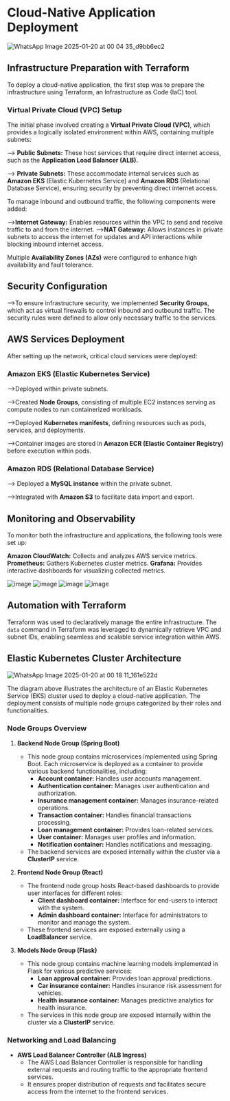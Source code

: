 # Cloud-Native Application Deployment
![WhatsApp Image 2025-01-20 at 00 04 35_d9bb6ec2](https://github.com/user-attachments/assets/d0c47e92-e642-4c24-b597-47eb28ad435a)



## Infrastructure Preparation with Terraform
To deploy a cloud-native application, the first step was to prepare the infrastructure using Terraform, an Infrastructure as Code (IaC) tool.

### Virtual Private Cloud (VPC) Setup
The initial phase involved creating a **Virtual Private Cloud (VPC)**, which provides a logically isolated environment within AWS, containing multiple subnets:

--> **Public Subnets:** These host services that require direct internet access, such as the **Application Load Balancer (ALB).**

--> **Private Subnets:** These accommodate internal services such as **Amazon EKS** (Elastic Kubernetes Service) and **Amazon RDS** (Relational Database Service), ensuring security by preventing direct internet access.

To manage inbound and outbound traffic, the following components were added:

 -->**Internet Gateway:** Enables resources within the VPC to send and receive traffic to and from the internet.
 -->**NAT Gateway:** Allows instances in private subnets to access the internet for updates and API interactions while blocking inbound internet access.

Multiple **Availability Zones (AZs)** were configured to enhance high availability and fault tolerance.

## Security Configuration
-->To ensure infrastructure security, we implemented **Security Groups**, which act as virtual firewalls to control inbound and outbound traffic. The security rules were defined to allow only necessary traffic to the services.

## AWS Services Deployment
After setting up the network, critical cloud services were deployed:

### Amazon EKS (Elastic Kubernetes Service)

 -->Deployed within private subnets.
 
 -->Created **Node Groups**, consisting of multiple EC2 instances serving as compute nodes to run containerized workloads.
 
 -->Deployed **Kubernetes manifests**, defining resources such as pods, services, and deployments.
 
 -->Container images are stored in **Amazon ECR (Elastic Container Registry)** before execution within pods.

### Amazon RDS (Relational Database Service)

 --> Deployed a **MySQL instance** within the private subnet.
 
 -->Integrated with **Amazon S3** to facilitate data import and export.

## Monitoring and Observability
To monitor both the infrastructure and applications, the following tools were set up:

 **Amazon CloudWatch:** Collects and analyzes AWS service metrics.
 **Prometheus:** Gathers Kubernetes cluster metrics.
 **Grafana:** Provides interactive dashboards for visualizing collected metrics.

![image](https://github.com/user-attachments/assets/fdd88721-e5e8-4002-9820-826678b96d32)
![image](https://github.com/user-attachments/assets/a3bc3ba7-1de2-4746-b7c2-2eff7c2b4e97)
![image](https://github.com/user-attachments/assets/40fc7632-b828-4931-b2db-b8327de5c43d)
![image](https://github.com/user-attachments/assets/361e2ff0-a1c4-4ce4-9f4a-70256c56fb5c)





## Automation with Terraform
Terraform was used to declaratively manage the entire infrastructure. The `data` command in Terraform was leveraged to dynamically retrieve VPC and subnet IDs, enabling seamless and scalable service integration within AWS.


## Elastic Kubernetes Cluster Architecture
![WhatsApp Image 2025-01-20 at 00 18 11_161e522d](https://github.com/user-attachments/assets/cebfcf4b-5b46-4784-9748-18f2edd22a62)


The diagram above illustrates the architecture of an Elastic Kubernetes Service (EKS) cluster used to deploy a cloud-native application. The deployment consists of multiple node groups categorized by their roles and functionalities.

### Node Groups Overview

1. **Backend Node Group (Spring Boot)**  
   - This node group contains microservices implemented using Spring Boot. Each microservice is deployed as a container to provide various backend functionalities, including:  
     - **Account container:** Handles user accounts management.  
     - **Authentication container:** Manages user authentication and authorization.  
     - **Insurance management container:** Manages insurance-related operations.  
     - **Transaction container:** Handles financial transactions processing.  
     - **Loan management container:** Provides loan-related services.  
     - **User container:** Manages user profiles and information.  
     - **Notification container:** Handles notifications and messaging.  
   - The backend services are exposed internally within the cluster via a **ClusterIP** service.

2. **Frontend Node Group (React)**  
   - The frontend node group hosts React-based dashboards to provide user interfaces for different roles:  
     - **Client dashboard container:** Interface for end-users to interact with the system.  
     - **Admin dashboard container:** Interface for administrators to monitor and manage the system.  
   - These frontend services are exposed externally using a **LoadBalancer** service.

3. **Models Node Group (Flask)**  
   - This node group contains machine learning models implemented in Flask for various predictive services:  
     - **Loan approval container:** Provides loan approval predictions.  
     - **Car insurance container:** Handles insurance risk assessment for vehicles.  
     - **Health insurance container:** Manages predictive analytics for health insurance.  
   - The services in this node group are exposed internally within the cluster via a **ClusterIP** service.

### Networking and Load Balancing

- **AWS Load Balancer Controller (ALB Ingress)**  
  - The AWS Load Balancer Controller is responsible for handling external requests and routing traffic to the appropriate frontend services.  
  - It ensures proper distribution of requests and facilitates secure access from the internet to the frontend services.







